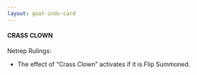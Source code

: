 ```yaml
---
layout: goat-indv-card
---
```


#### CRASS CLOWN

Netrep Rulings:

*   The effect of “Crass Clown” activates if it is Flip Summoned.